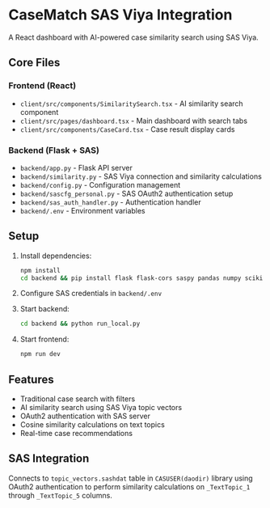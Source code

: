 # CaseMatch SAS Viya Integration

A React dashboard with AI-powered case similarity search using SAS Viya.

## Core Files

### Frontend (React)
- `client/src/components/SimilaritySearch.tsx` - AI similarity search component
- `client/src/pages/dashboard.tsx` - Main dashboard with search tabs
- `client/src/components/CaseCard.tsx` - Case result display cards

### Backend (Flask + SAS)
- `backend/app.py` - Flask API server
- `backend/similarity.py` - SAS Viya connection and similarity calculations
- `backend/config.py` - Configuration management
- `backend/sascfg_personal.py` - SAS OAuth2 authentication setup
- `backend/sas_auth_handler.py` - Authentication handler
- `backend/.env` - Environment variables

## Setup

1. Install dependencies:
   ```bash
   npm install
   cd backend && pip install flask flask-cors saspy pandas numpy scikit-learn
   ```

2. Configure SAS credentials in `backend/.env`

3. Start backend:
   ```bash
   cd backend && python run_local.py
   ```

4. Start frontend:
   ```bash
   npm run dev
   ```

## Features

- Traditional case search with filters
- AI similarity search using SAS Viya topic vectors
- OAuth2 authentication with SAS server
- Cosine similarity calculations on text topics
- Real-time case recommendations

## SAS Integration

Connects to `topic_vectors.sashdat` table in `CASUSER(daodir)` library using OAuth2 authentication to perform similarity calculations on `_TextTopic_1` through `_TextTopic_5` columns.